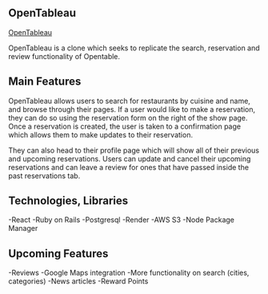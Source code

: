 ## OpenTableau
[OpenTableau](https://opentableau.onrender.com)

OpenTableau is a clone which seeks to replicate the search, reservation and review functionality of Opentable.

## Main Features

 OpenTableau allows users to search for restaurants by cuisine and name, and browse through their pages. If a user would like to make a reservation, they can do so using the reservation form on the right of the show page. Once a reservation is created, the user is taken to a confirmation page which allows them to make updates to their reservation. 
 
 They can also head to their profile page which will show all of their previous and upcoming reservations. Users can update and cancel their upcoming reservations and can leave a review for ones that have passed inside the past reservations tab.


## Technologies, Libraries

-React
-Ruby on Rails
-Postgresql
-Render
-AWS S3
-Node Package Manager

## Upcoming Features

-Reviews
-Google Maps integration
-More functionality on search (cities, categories)
-News articles
-Reward Points